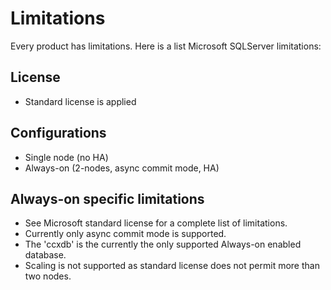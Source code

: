 # Limitations
Every product has limitations. Here is a list Microsoft SQLServer limitations:
## License
* Standard license is applied
## Configurations
* Single node (no HA)
* Always-on (2-nodes, async commit mode, HA)
## Always-on specific limitations
* See Microsoft standard license for a complete list of limitations.
* Currently only async commit mode is supported.
* The 'ccxdb' is the currently the only supported Always-on enabled database.
* Scaling is not supported as standard license does not permit more than two nodes.
